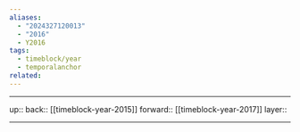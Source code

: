 ```yaml
---
aliases:
  - "2024327120013"
  - "2016"
  - Y2016
tags:
  - timeblock/year
  - temporalanchor
related:
---
```




***

up:: 
back:: [[timeblock-year-2015]]
forward:: [[timeblock-year-2017]]
layer:: 

***


